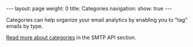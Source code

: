 --- layout: page weight: 0 title: Categories navigation: show: true ---

Categories can help organize your email analytics by enabling you to
"tag" emails by type.

[Read more about
categories]({{root_url}}/API_Reference/SMTP_API/categories.html) in the
SMTP API section.
